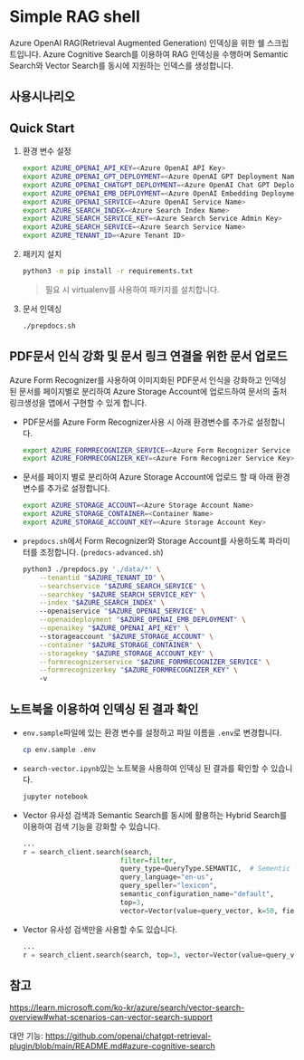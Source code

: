 # Simple RAG shell

Azure OpenAI RAG(Retrieval Augmented Generation) 인덱싱을 위한 쉘 스크립트입니다.
Azure Cognitive Search를 이용하여 RAG 인덱싱을 수행하며 Semantic Search와 Vector Search를 동시에 지원하는 인덱스를 생성합니다.

## 사용시나리오



## Quick Start

1. 환경 변수 설정

    ```bash
    export AZURE_OPENAI_API_KEY=<Azure OpenAI API Key>
    export AZURE_OPENAI_GPT_DEPLOYMENT=<Azure OpenAI GPT Deployment Name>
    export AZURE_OPENAI_CHATGPT_DEPLOYMENT=<Azure OpenAI Chat GPT Deployment Name>
    export AZURE_OPENAI_EMB_DEPLOYMENT=<Azure OpenAI Embedding Deployment Name>
    export AZURE_OPENAI_SERVICE=<Azure OpenAI Service Name>
    export AZURE_SEARCH_INDEX=<Azure Search Index Name>
    export AZURE_SEARCH_SERVICE_KEY=<Azure Search Service Admin Key>
    export AZURE_SEARCH_SERVICE=<Azure Search Service Name>
    export AZURE_TENANT_ID=<Azure Tenant ID>

    ```

2. 패키지 설치

    ```bash
    python3 -m pip install -r requirements.txt
    ```

    > 필요 시 virtualenv를 사용하여 패키지를 설치합니다.


3. 문서 인덱싱

    ```bash
    ./prepdocs.sh
    ```

## PDF문서 인식 강화 및 문서 링크 연결을 위한 문서 업로드

Azure Form Recognizer를 사용하여 이미지화된 PDF문서 인식을 강화하고 인덱싱 된 문서를 페이지별로 분리하여 Azure Storage Account에 업로드하여 문서의 출처 링크생성을 앱에서 구현할 수 있게 합니다.

* PDF문서를 Azure Form Recognizer사용 시 아래 환경변수를 추가로 설정합니다.

    ```bash
    export AZURE_FORMRECOGNIZER_SERVICE=<Azure Form Recognizer Service Name>
    export AZURE_FORMRECOGNIZER_KEY=<Azure Form Recognizer Service Key>
    ```
   
* 문서를 페이지 별로 분리하여 Azure Storage Account에 업로드 할 때 아래 환경변수를 추가로 설정합니다.

    ```bash
    export AZURE_STORAGE_ACCOUNT=<Azure Storage Account Name>
    export AZURE_STORAGE_CONTAINER=<Container Name>
    export AZURE_STORAGE_ACCOUNT_KEY=<Azure Storage Account Key>
    ```
    
* `prepdocs.sh`에서 Form Recognizer와 Storage Account를 사용하도록 파라미터를 조정합니다. (`predocs-advanced.sh`)

    ```bash
    python3 ./prepdocs.py './data/*' \
        --tenantid "$AZURE_TENANT_ID" \
        --searchservice "$AZURE_SEARCH_SERVICE" \
        --searchkey "$AZURE_SEARCH_SERVICE_KEY" \
        --index "$AZURE_SEARCH_INDEX" \  
        --openaiservice "$AZURE_OPENAI_SERVICE" \
        --openaideployment "$AZURE_OPENAI_EMB_DEPLOYMENT" \
        --openaikey "$AZURE_OPENAI_API_KEY" \        
        --storageaccount "$AZURE_STORAGE_ACCOUNT" \
        --container "$AZURE_STORAGE_CONTAINER" \
        --storagekey "$AZURE_STORAGE_ACCOUNT_KEY" \
        --formrecognizerservice "$AZURE_FORMRECOGNIZER_SERVICE" \
        --formrecognizerkey "$AZURE_FORMRECOGNIZER_KEY" \ 
        -v
    ```

## 노트북을 이용하여 인덱싱 된 결과 확인

* `env.sample`파일에 있는 환경 변수를 설정하고 파일 이름을 `.env`로 변경합니다.

    ```bash
    cp env.sample .env
    ```

* `search-vector.ipynb`있는 노트북을 사용하여 인덱싱 된 결과를 확인할 수 있습니다.

    ```bash
    jupyter notebook
    ```
* Vector 유사성 검색과 Semantic Search를 동시에 활용하는 Hybrid Search를 이용하여 검색 기능을 강화할 수 있습니다.

    ```python
    ...
    r = search_client.search(search, 
                            filter=filter,
                            query_type=QueryType.SEMANTIC,  # Sementic Search 부문
                            query_language="en-us", 
                            query_speller="lexicon", 
                            semantic_configuration_name="default", 
                            top=3,
                            vector=Vector(value=query_vector, k=50, fields="embedding") if query_vector else None) # Vector Search 부문
    ```

* Vector 유사성 검색만을 사용할 수도 있습니다.

    ```python
    ...
    r = search_client.search(search, top=3, vector=Vector(value=query_vector, k=50, fields="embedding") if query_vector else None)
    
    ```

## 참고

https://learn.microsoft.com/ko-kr/azure/search/vector-search-overview#what-scenarios-can-vector-search-support

대안 기능: https://github.com/openai/chatgpt-retrieval-plugin/blob/main/README.md#azure-cognitive-search